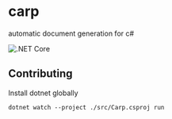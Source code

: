 # carp
automatic document generation for c#

![.NET Core](https://github.com/mattpeebles/carp/workflows/.NET%20Core/badge.svg?branch=master)

## Contributing
Install dotnet globally

``dotnet watch --project ./src/Carp.csproj run``
